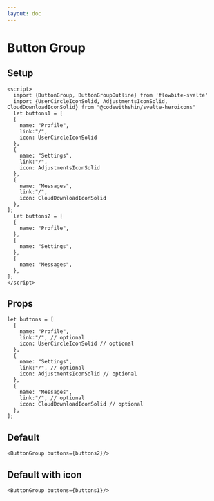 ```yaml
---
layout: doc
---
```


<script>
  import {ButtonGroup, ButtonGroupOutline} from 'flowbite-svelte'
  import {UserCircleIconSolid, AdjustmentsIconSolid, CloudDownloadIconSolid} from "@codewithshin/svelte-heroicons"
  let buttons1 = [
  {
    name: "Profile",
    link:"/",
    icon: UserCircleIconSolid
  },
  {
    name: "Settings",
    link:"/",
    icon: AdjustmentsIconSolid
  },
  {
    name: "Messages",
    link:"/",
    icon: CloudDownloadIconSolid
  },
];
  let buttons2 = [
  {
    name: "Profile",
  },
  {
    name: "Settings",
  },
  {
    name: "Messages",
  },
];
</script>


<h1 class="text-3xl w-full text-gray-900 dark:text-white py-4">Button Group</h1>

<h2 class="text-2xl w-full text-gray-900 dark:text-white py-4">Setup</h2>

```svelte
<script>
  import {ButtonGroup, ButtonGroupOutline} from 'flowbite-svelte'
  import {UserCircleIconSolid, AdjustmentsIconSolid, CloudDownloadIconSolid} from "@codewithshin/svelte-heroicons"
  let buttons1 = [
  {
    name: "Profile",
    link:"/",
    icon: UserCircleIconSolid
  },
  {
    name: "Settings",
    link:"/",
    icon: AdjustmentsIconSolid
  },
  {
    name: "Messages",
    link:"/",
    icon: CloudDownloadIconSolid
  },
];
  let buttons2 = [
  {
    name: "Profile",
  },
  {
    name: "Settings",
  },
  {
    name: "Messages",
  },
];
</script>
```

<h2 class="text-2xl w-full text-gray-900 dark:text-white py-4">Props</h2>

```svelte
let buttons = [
  {
    name: "Profile",
    link:"/", // optional
    icon: UserCircleIconSolid // optional
  },
  {
    name: "Settings",
    link:"/", // optional
    icon: AdjustmentsIconSolid // optional
  },
  {
    name: "Messages",
    link:"/", // optional
    icon: CloudDownloadIconSolid // optional
  },
];
```

<h2 class="text-2xl w-full text-gray-900 dark:text-white py-4">Default</h2>

<div
  class="container flex flex-wrap justify-evenly rounded-xl my-4 mx-auto bg-gradient-to-r bg-white dark:bg-gray-900 border border-gray-200 dark:border-gray-700 p-2 sm:p-6">
<ButtonGroup buttons={buttons2}/>
</div>


```svelte
<ButtonGroup buttons={buttons2}/>
```

<h2 class="text-2xl w-full text-gray-900 dark:text-white py-4">Default with icon</h2>

<div
  class="container flex flex-wrap justify-evenly rounded-xl my-4 mx-auto bg-gradient-to-r bg-white dark:bg-gray-900 border border-gray-200 dark:border-gray-700 p-2 sm:p-6">
<ButtonGroup buttons={buttons1}/>
</div>


```svelte
<ButtonGroup buttons={buttons1}/>
```

